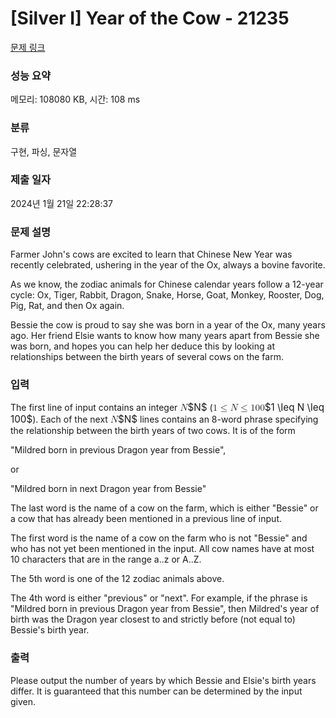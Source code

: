 # [Silver I] Year of the Cow - 21235 

[문제 링크](https://www.acmicpc.net/problem/21235) 

### 성능 요약

메모리: 108080 KB, 시간: 108 ms

### 분류

구현, 파싱, 문자열

### 제출 일자

2024년 1월 21일 22:28:37

### 문제 설명

<p>Farmer John's cows are excited to learn that Chinese New Year was recently celebrated, ushering in the year of the Ox, always a bovine favorite.</p>

<p>As we know, the zodiac animals for Chinese calendar years follow a 12-year cycle: Ox, Tiger, Rabbit, Dragon, Snake, Horse, Goat, Monkey, Rooster, Dog, Pig, Rat, and then Ox again.</p>

<p>Bessie the cow is proud to say she was born in a year of the Ox, many years ago. Her friend Elsie wants to know how many years apart from Bessie she was born, and hopes you can help her deduce this by looking at relationships between the birth years of several cows on the farm.</p>

### 입력 

 <p>The first line of input contains an integer <mjx-container class="MathJax" jax="CHTML" style="font-size: 109%; position: relative;"><mjx-math class="MJX-TEX" aria-hidden="true"><mjx-mi class="mjx-i"><mjx-c class="mjx-c1D441 TEX-I"></mjx-c></mjx-mi></mjx-math><mjx-assistive-mml unselectable="on" display="inline"><math xmlns="http://www.w3.org/1998/Math/MathML"><mi>N</mi></math></mjx-assistive-mml><span aria-hidden="true" class="no-mathjax mjx-copytext">$N$</span></mjx-container> (<mjx-container class="MathJax" jax="CHTML" style="font-size: 109%; position: relative;"><mjx-math class="MJX-TEX" aria-hidden="true"><mjx-mn class="mjx-n"><mjx-c class="mjx-c31"></mjx-c></mjx-mn><mjx-mo class="mjx-n" space="4"><mjx-c class="mjx-c2264"></mjx-c></mjx-mo><mjx-mi class="mjx-i" space="4"><mjx-c class="mjx-c1D441 TEX-I"></mjx-c></mjx-mi><mjx-mo class="mjx-n" space="4"><mjx-c class="mjx-c2264"></mjx-c></mjx-mo><mjx-mn class="mjx-n" space="4"><mjx-c class="mjx-c31"></mjx-c><mjx-c class="mjx-c30"></mjx-c><mjx-c class="mjx-c30"></mjx-c></mjx-mn></mjx-math><mjx-assistive-mml unselectable="on" display="inline"><math xmlns="http://www.w3.org/1998/Math/MathML"><mn>1</mn><mo>≤</mo><mi>N</mi><mo>≤</mo><mn>100</mn></math></mjx-assistive-mml><span aria-hidden="true" class="no-mathjax mjx-copytext">$1 \leq N \leq 100$</span></mjx-container>). Each of the next <mjx-container class="MathJax" jax="CHTML" style="font-size: 109%; position: relative;"><mjx-math class="MJX-TEX" aria-hidden="true"><mjx-mi class="mjx-i"><mjx-c class="mjx-c1D441 TEX-I"></mjx-c></mjx-mi></mjx-math><mjx-assistive-mml unselectable="on" display="inline"><math xmlns="http://www.w3.org/1998/Math/MathML"><mi>N</mi></math></mjx-assistive-mml><span aria-hidden="true" class="no-mathjax mjx-copytext">$N$</span></mjx-container> lines contains an 8-word phrase specifying the relationship between the birth years of two cows. It is of the form</p>

<p>"Mildred born in previous Dragon year from Bessie",</p>

<p>or</p>

<p>"Mildred born in next Dragon year from Bessie"</p>

<p>The last word is the name of a cow on the farm, which is either "Bessie" or a cow that has already been mentioned in a previous line of input.</p>

<p>The first word is the name of a cow on the farm who is not "Bessie" and who has not yet been mentioned in the input. All cow names have at most 10 characters that are in the range a..z or A..Z.</p>

<p>The 5th word is one of the 12 zodiac animals above.</p>

<p>The 4th word is either "previous" or "next". For example, if the phrase is "Mildred born in previous Dragon year from Bessie", then Mildred's year of birth was the Dragon year closest to and strictly before (not equal to) Bessie's birth year.</p>

### 출력 

 <p>Please output the number of years by which Bessie and Elsie's birth years differ. It is guaranteed that this number can be determined by the input given.</p>

